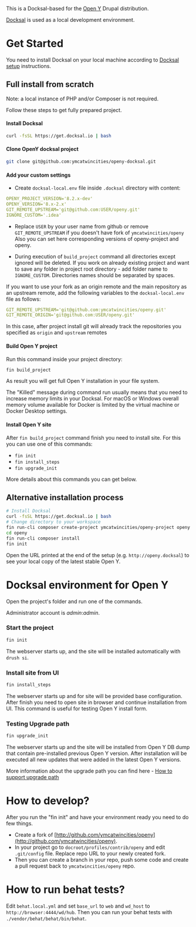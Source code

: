 This is a Docksal-based for the [Open Y](https://github.com/ymcatwincities/openy) Drupal distribution.

[Docksal](https://docksal.io/) is used as a local development environment.

# Get Started

You need to install Docksal on your local machine according to [Docksal setup](http://docksal.readthedocs.io/en/master/getting-started/env-setup/) instructions.

## Full install from scratch

Note: a local instance of PHP and/or Composer is not required.

Follow these steps to get fully prepared project.

#### Install Docksal
```bash
curl -fsSL https://get.docksal.io | bash
```

#### Clone OpenY docksal project
```bash
git clone git@github.com:ymcatwincities/openy-docksal.git
```

#### Add your custom settings

- Create `docksal-local.env` file inside `.docksal` directory with content:
```yaml
OPENY_PROJECT_VERSION='8.2.x-dev'
OPENY_VERSION='8.x-2.x'
GIT_REMOTE_UPSTREAM='git@github.com:USER/openy.git'
IGNORE_CUSTOM='.idea'
```
- Replace `USER` by your user name from github or remove `GIT_REMOTE_UPSTREAM` if you doesn't have fork of `ymcatwincities/openy`
Also you can set here corresponding versions of openy-project and openy.

- During execution of `build_project` command all directories except ignored will be deleted. 
If you work on already existing project and want to save any folder in project root directory - add folder name
to `IGNORE_CUSTOM`. Directories names should be separated by spaces.

If you want to use your fork as an origin remote and the main repository as an 
upstream remote, add the following variables to the `docksal-local.env` file 
as follows:
```yaml
GIT_REMOTE_UPSTREAM='git@github.com:ymcatwincities/openy.git'
GIT_REMOTE_ORIGIN='git@github.com:USER/openy.git'
```
In this case, after project install git will already track the repositories 
you specified as `origin` and `upstream` remotes

#### Build Open Y project
Run this command inside your project directory:
```bash
fin build_project
```
As result you will get full Open Y installation in your file system.

The "Killed" message during command run usually means that you need to increase memory limits in your Docksal.
For macOS or Windows overall memory volume available for Docker is limited by the virtual machine or Docker Desktop 
settings.

#### Install Open Y site

After `fin build_project` command finish you need to install site. For this 
you can use one of this commands:
- `fin init`
- `fin install_steps`
- `fin upgrade_init`

More details about this commands you can get below.

## Alternative installation process

```bash
# Install Docksal
curl -fsSL https://get.docksal.io | bash
# Change directory to your workspace
fin run-cli composer create-project ymcatwincities/openy-project openy --no-interaction --no-dev
cd openy
fin run-cli composer install
fin init
```


Open the URL printed at the end of the setup (e.g. `http://openy.docksal`) to see your local copy of the latest stable Open Y.

# Docksal environment for Open Y

Open the project's folder and run one of the commands.

Administrator account is _admin_:_admin_.

### Start the project

```bash
fin init
```


The webserver starts up, and the site will be installed automatically with `drush si`.

### Install site from UI
```bash
fin install_steps
```

The webserver starts up and for site will be provided base configuration. 
After finish you need to open site in browser and continue installation from UI.
This command is useful for testing Open Y install form.

### Testing Upgrade path
```bash
fin upgrade_init
```

The webserver starts up and the site will be installed from Open Y DB dump 
that contain pre-installed previous Open Y version.
After installation will be executed all new updates that were added in the latest Open Y versions.

More information about the upgrade path you can find here - [How to support upgrade path](https://github.com/ymcatwincities/openy/blob/8.x-2.x/docs/Development/Upgrade%20path.md)


# How to develop?

After you run the "fin init" and have your environment ready you need to do few things.

- Create a fork of [http://github.com/ymcatwincities/openy](http://github.com/ymcatwincities/openy).
- In your project go to `docroot/profiles/contrib/openy` and edit `.git/config` file. Replace repo URL to your newly created fork.
- Then you can create a branch in your repo, push some code and create a pull request back to `ymcatwincities/openy` repo.

# How to run behat tests?

Edit `behat.local.yml` and set `base_url` to `web` and `wd_host` to `http://browser:4444/wd/hub`. 
Then you can run your behat tests with `./vendor/behat/behat/bin/behat`.
